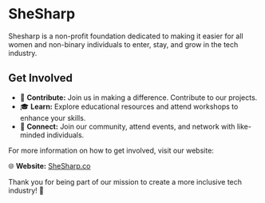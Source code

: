 # SheSharp

Shesharp is a non-profit foundation dedicated to making it easier for all women and non-binary individuals to enter, stay, and grow in the tech industry. 

## Get Involved

- 🌟 **Contribute:** Join us in making a difference. Contribute to our projects.
- 🎓 **Learn:** Explore educational resources and attend workshops to enhance your skills.
- 🤝 **Connect:** Join our community, attend events, and network with like-minded individuals.

For more information on how to get involved, visit our website:

🌐 **Website:** [SheSharp.co](https://www.shesharp.co)

Thank you for being part of our mission to create a more inclusive tech industry! 🚀
